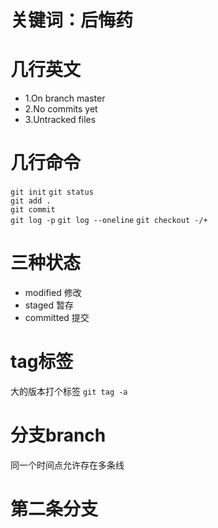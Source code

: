 # 关键词：后悔药

# 几行英文
- 1.On branch master
- 2.No commits yet
- 3.Untracked files

# 几行命令
`git init` 
`git status`  
`git add .`  
`git commit`  
`git log -p`
`git log --oneline`
`git checkout -/+`

# 三种状态
- modified 修改
- staged 暂存
- committed 提交

# tag标签 
大的版本打个标签
`git tag -a`

# 分支branch
同一个时间点允许存在多条线


# 第二条分支
